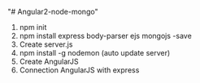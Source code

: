 "# Angular2-node-mongo" 
1. npm init
2. npm install express body-parser ejs mongojs -save
3. Create server.js
4. npm install -g nodemon (auto update server)
5. Create AngularJS
6. Connection AngularJS with express 